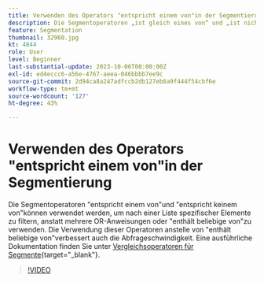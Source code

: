```yaml
---
title: Verwenden des Operators "entspricht einem von"in der Segmentierung
description: Die Segmentoperatoren „ist gleich eines von“ und „ist nicht gleich“ wurden zum Segment Builder hinzugefügt. Verwenden Sie diese Operatoren anstelle von mehreren OR-Ausdrücken oder „enthält beliebige von“, um nach einer Liste spezifischer Elemente zu filtern. Durch die Verwendung dieser Operatoren anstelle von „enthält beliebige von“ wird auch die Geschwindigkeit der Abfrage verbessert.
feature: Segmentation
thumbnail: 32960.jpg
kt: 4844
role: User
level: Beginner
last-substantial-update: 2023-10-06T00:00:00Z
exl-id: ed4eccc6-a56e-4767-aeea-046bbbb7ee9c
source-git-commit: 2d94ca8a247adfccb2db127eb6a9f444f54cbf6e
workflow-type: tm+mt
source-wordcount: '127'
ht-degree: 43%

---
```


# Verwenden des Operators &quot;entspricht einem von&quot;in der Segmentierung

Die Segmentoperatoren &quot;entspricht einem von&quot;und &quot;entspricht keinem von&quot;können verwendet werden, um nach einer Liste spezifischer Elemente zu filtern, anstatt mehrere OR-Anweisungen oder &quot;enthält beliebige von&quot;zu verwenden. Die Verwendung dieser Operatoren anstelle von &quot;enthält beliebige von&quot;verbessert auch die Abfrageschwindigkeit. Eine ausführliche Dokumentation finden Sie unter [Vergleichsoperatoren für Segmente](https://experienceleague.adobe.com/docs/analytics/components/segmentation/segment-reference/seg-operators.html?lang=de){target="_blank"}.

>[!VIDEO](https://video.tv.adobe.com/v/32960/?quality=12&learn=on)
